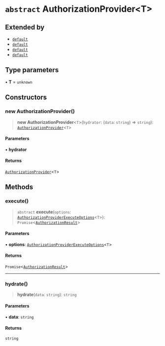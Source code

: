 # `abstract` AuthorizationProvider\<T\>

## Extended by

- [`default`](../../providers/api-key/classes/default.md)
- [`default`](../../providers/basic/classes/default.md)
- [`default`](../../providers/bearer/classes/default.md)
- [`default`](../../providers/oauth2/classes/default.md)

## Type parameters

• **T** = `unknown`

## Constructors

### new AuthorizationProvider()

> **new AuthorizationProvider**\<`T`\>(`hydrator`: (`data`: `string`) => `string`): [`AuthorizationProvider`](AuthorizationProvider.md)\<`T`\>

#### Parameters

• **hydrator**

#### Returns

[`AuthorizationProvider`](AuthorizationProvider.md)\<`T`\>

## Methods

### execute()

> `abstract` **execute**(`options`: [`AuthorizationProviderExecuteOptions`](../interfaces/AuthorizationProviderExecuteOptions.md)\<`T`\>): `Promise`\<[`AuthorizationResult`](../../../types/state/authorization.interface/interfaces/AuthorizationResult.md)\>

#### Parameters

• **options**: [`AuthorizationProviderExecuteOptions`](../interfaces/AuthorizationProviderExecuteOptions.md)\<`T`\>

#### Returns

`Promise`\<[`AuthorizationResult`](../../../types/state/authorization.interface/interfaces/AuthorizationResult.md)\>

***

### hydrate()

> **hydrate**(`data`: `string`): `string`

#### Parameters

• **data**: `string`

#### Returns

`string`
